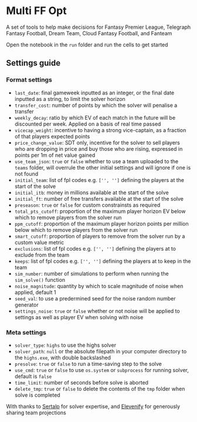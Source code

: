 # Multi FF Opt
A set of tools to help make decisions for Fantasy Premier League, Telegraph Fantasy Football, Dream Team, Cloud Fantasy Football, and Fanteam

Open the notebook in the `run` folder and run the cells to get started

## Settings guide

### Format settings

- `last_date`: final gameweek inputted as an integer, or the final date inputted as a string, to limit the solver horizon
- `transfer_cost`: number of points by which the solver will penalise a transfer
- `weekly_decay`: ratio by which EV of each match in the future will be discounted per week. Applied on a basis of real time passed
- `vicecap_weight`: incentive to having a strong vice-captain, as a fraction of that players expected points
- `price_change_value`: SDT only, incentive for the solver to sell players who are dropping in price and buy those who are rising, expressed in points per 1m of net value gained
- `use_team_json`: `true` or `false` whether to use a team uploaded to the `teams` folder, will overrule the other initial settings and will ignore if one is not found
- `initial_team`: list of fpl codes e.g. `['', '']` defining the players at the start of the solve
- `initial_itb`: money in millions available at the start of the solve
- `initial_ft`: number of free transfers available at the start of the solve
- `preseason`: `true` or `false` for custom constrainsts as required
- `total_pts_cutoff`: proportion of the maximum player horizon EV below which to remove players from the solver run
- `ppm_cutoff`: proportion of the maximum player horizon points per million below which to remove players from the solver run
- `smart_cutoff`: proportion of players to remove from the solver run by a custom value metric
- `exclusions`: list of fpl codes e.g. `['', '']` defining the players at to exclude from the team
- `keeps`: list of fpl codes e.g. `['', '']` defining the players at to keep in the team
- `sim_number`: number of simulations to perform when running the `sim_solve()` function
- `noise_magnitude`: quantity by which to scale magnitude of noise when applied, default 1
- `seed_val`: to use a predermined seed for the noise random number generator
- `settings_noise`: `true` or `false` whether or not noise will be applied to settings as well as player EV when solving with noise

### Meta settings
- `solver_type`: `highs` to use the highs solver
- `solver_path`: `null` or the absolute filepath in your computer directory to the `highs.exe`, with double backslashed
- `presolve`: `true` or `false` to run a time-saving step to the solve
- `use_cmd`: `true` or `false` to use `os.system` or `subprocess` for running solver, default is `false`
- `time_limit`: number of seconds before solve is aborted
- `delete_tmp`: `true` or `false` to delete the contents of the `tmp` folder when solve is completed

With thanks to [Sertalp](https://github.com/sertalpbilal) for solver expertise, and [Elevenify](https://www.elevenify.com/) for generously sharing team projections

